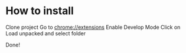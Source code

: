 # How to install
Clone project
Go to [chrome://extensions](chrome://extensions)
Enable Develop Mode
Click on Load unpacked and select folder

Done!


